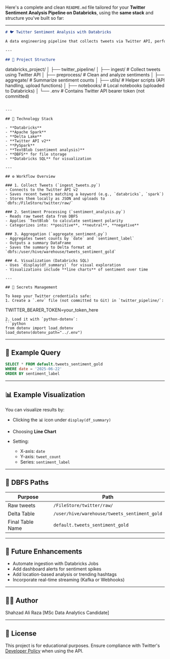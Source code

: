 Here's a complete and clean `README.md` file tailored for your **Twitter Sentiment Analysis Pipeline on Databricks**, using the **same stack** and structure you've built so far:

---

```markdown
# 🐦 Twitter Sentiment Analysis with Databricks

A data engineering pipeline that collects tweets via Twitter API, performs sentiment analysis, and stores the results in Delta format for visualization on Databricks.

---

## 📌 Project Structure

```

databricks\_project/
│
├── twitter\_pipeline/
│   ├── ingest/                 # Collect tweets using Twitter API
│   ├── preprocess/             # Clean and analyze sentiments
│   ├── aggregate/              # Summarize sentiment counts
│   ├── utils/                  # Helper scripts (API handling, upload functions)
│   ├── notebooks/              # Local notebooks (uploaded to Databricks)
│   └── .env                    # Contains Twitter API bearer token (not committed)

```

---

## 🔧 Technology Stack

- **Databricks**
- **Apache Spark**
- **Delta Lake**
- **Twitter API v2**
- **PySpark**
- **TextBlob (sentiment analysis)**
- **DBFS** for file storage
- **Databricks SQL** for visualization

---

## ⚙️ Workflow Overview

### 1. Collect Tweets (`ingest_tweets.py`)
- Connects to the Twitter API v2
- Saves recent tweets matching a keyword (e.g., `databricks`, `spark`)
- Stores them locally as JSON and uploads to `dbfs:/FileStore/twitter/raw/`

### 2. Sentiment Processing (`sentiment_analysis.py`)
- Reads raw tweet data from DBFS
- Applies `TextBlob` to calculate sentiment polarity
- Categorizes into: **positive**, **neutral**, **negative**

### 3. Aggregation (`aggregate_sentiment.py`)
- Aggregates tweet counts by `date` and `sentiment_label`
- Outputs a summary DataFrame
- Saves the summary to Delta format at `dbfs:/user/hive/warehouse/tweets_sentiment_gold`

### 4. Visualization (Databricks SQL)
- Uses `display(df_summary)` for visual exploration
- Visualizations include **line charts** of sentiment over time

---

## 🔐 Secrets Management

To keep your Twitter credentials safe:
1. Create a `.env` file (not committed to Git) in `twitter_pipeline/`:
```

TWITTER\_BEARER\_TOKEN=your\_token\_here

````
2. Load it with `python-dotenv`:
```python
from dotenv import load_dotenv
load_dotenv(dotenv_path="../.env")
````

---

## 🚀 Example Query

```sql
SELECT * FROM default.tweets_sentiment_gold
WHERE date = '2025-06-22'
ORDER BY sentiment_label
```

---

## 📊 Example Visualization

You can visualize results by:

* Clicking the 📊 icon under `display(df_summary)`
* Choosing **Line Chart**
* Setting:

  * X-axis: `date`
  * Y-axis: `tweet_count`
  * Series: `sentiment_label`

---

## 📁 DBFS Paths

| Purpose          | Path                                         |
| ---------------- | -------------------------------------------- |
| Raw tweets       | `/FileStore/twitter/raw/`                    |
| Delta Table      | `/user/hive/warehouse/tweets_sentiment_gold` |
| Final Table Name | `default.tweets_sentiment_gold`              |

---

## 🧠 Future Enhancements

* Automate ingestion with Databricks Jobs
* Add dashboard alerts for sentiment spikes
* Add location-based analysis or trending hashtags
* Incorporate real-time streaming (Kafka or Webhooks)

---

## 👨‍💻 Author

Shahzad Ali Raza
\[MSc Data Analytics Candidate]

---

## 📄 License

This project is for educational purposes.
Ensure compliance with Twitter's [Developer Policy](https://developer.twitter.com/en/developer-terms/policy) when using the API.

```
